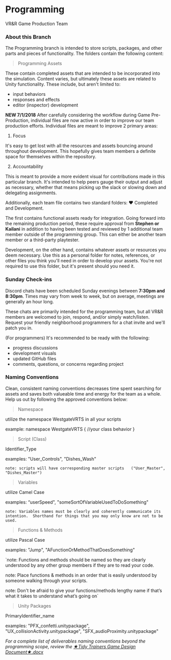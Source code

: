 # Programming

VR&R Game Production Team

### About this Branch

The Programming branch is intended to store scripts, packages, and other parts and pieces of functionality. The folders contain the following content:

>Programming Assets

These contain completed assets that are intended to be incorporated into the simulation. Content varies, but ultimately these assets are related to Unity functionality. These include, but aren't limited to:

* input behaviors
* responses and effects
* editor (inspector) development

**NEW 7/1/2018** After carefully considering the workflow during Game Pre-Production, individual files are now active in order to improve our team production efforts. Individual files are meant to improve 2 primary areas:

1. Focus

It's easy to get lost with all the resources and assets bouncing around throughout development. This hopefully gives team members a definite space for themselves within the repository.

2. Accountability

This is meant to provide a more evident visual for contributions made in this particular branch. It's intended to help peers gauge their output and adjust as necessary, whether that means picking up the slack or slowing down and delegating assignments.

Additionally, each team file contains two standard folders: ♥ Completed and Development.

The first contains functional assets ready for integration. Going forward into the remaining production period, these require approval from **Stephen or Kailani** in addition to having been tested and reviewed by 1 additional team member outside of the programming group. This can either be another team member or a third-party playtester.

Development, on the other hand, contains whatever assets or resources you deem necessary. Use this as a personal folder for notes, references, or other files you think you'll need in order to develop your assets. You're not required to use this folder, but it's present should you need it.

### Sunday Check-ins

Discord chats have been scheduled Sunday evenings between **7:30pm and 8:30pm**. Times may vary from week to week, but on average, meetings are generally an hour long. 

These chats are primarily intended for the programming team, but all VR&R members are welcomed to join, respond, and/or simply watch/listen. Request your friendly neighborhood programmers for a chat invite and we'll patch you in.

(For programmers) It's recommended to be ready with the following:

* progress discussions
* development visuals
* updated GitHub files
* comments, questions, or concerns regarding project

### Naming Conventions

Clean, consistent naming conventions decreases time spent searching for assets and saves both valueable time and energy for the team as a whole. Help us out by following the approved conventions below:

>Namespace

utilize the namespace WestgateVRTS in all your scripts

example: namespace WestgateVRTS { //your class behavior }

>Script (Class)

Identifier_Type    

examples: "User_Controls", "Dishes_Wash"

`note: scripts will have corresponding master scripts  
("User_Master", "Dishes_Master")`

>Variables

utilize Camel Case

examples: “userSpeed", "someSortOfVariableUsedToDoSomething"

`note: Variables names must be clearly and coherently communicate its intention. 
Shorthand for things that you may only know are not to be used.`

>Functions & Methods

utilize Pascal Case  

examples: "Jump", "AFunctionOrMethodThatDoesSomething"

`note: Functions and methods should be named so they are clearly understood by any other group members if they are to read your code.

note: Place functions & methods in an order that is easily understood by someone walking through your scripts.

note: Don't be afraid to give your functions/methods lengthy name if that’s what it takes to understand what’s going on`

>Unity Packages

PrimaryIdentifier_name

examples: "PFX_confetti.unitypackage", "UX_collisionActivity.unitypackage", "SFX_audioProximity.unitypackage"

*For a complete list of deliverables naming conventions beyond the programming scope, review the [★Tidy Trainers Game Design Document★.docx](https://drive.google.com/open?id=1JfH-lJwL_DV4JUY7JDna6ZUCbfMSl24Pqtl_IIkbNKo "Link to game design document - Click to open!")*
